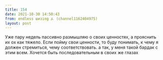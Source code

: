 ```yaml
---
title: 154
date: 2021-10-30 14:50:43
from: endless шизing ⍼ (channel1162404975)
layout: post
---
```


Уже пару недель пассивно размышляю о своих ценностях, а прояснить их ох как тяжело. Если пойму свои ценности, то буду понимать, к чему я должен стремиться, чему соответствовать. а так, у меня такой бардак с этим всем. Хочется быть последовательным в своих же глазах
